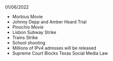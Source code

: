 01/06/2022

- Morbius Movie
- Johnny Depp and Amber Heard Trial
- Pinochio Movie
- Lisbon Subway Strike
- Trains Strike
- School shooting
- Millions of IPv4 adresses will be released
- Supreme Court Blocks Texas Social Media Law